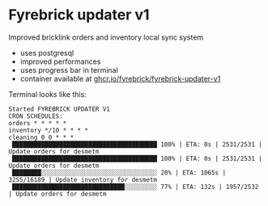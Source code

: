 # Fyrebrick updater v1 

Improved bricklink orders and inventory local sync system
- uses postgresql
- improved performances
- uses progress bar in terminal
- container available at [ghcr.io/fyrebrick/fyrebrick-updater-v1](ghcr.io/fyrebrick/fyrebrick-updater-v1)

Terminal looks like this:
```
Started FYREBRICK UPDATER V1
CRON SCHEDULES:
orders * * * * *
inventory */10 * * * *
cleaning 0 0 * * *
 ████████████████████████████████████████ 100% | ETA: 0s | 2531/2531 | Update orders for desmetm
 ████████████████████████████████████████ 100% | ETA: 0s | 2531/2531 | Update orders for desmetm
 ████████░░░░░░░░░░░░░░░░░░░░░░░░░░░░░░░░ 20% | ETA: 1065s | 3255/16189 | Update inventory for desmetm
 ███████████████████████████████░░░░░░░░░ 77% | ETA: 132s | 1957/2532 | Update orders for desmetm
```